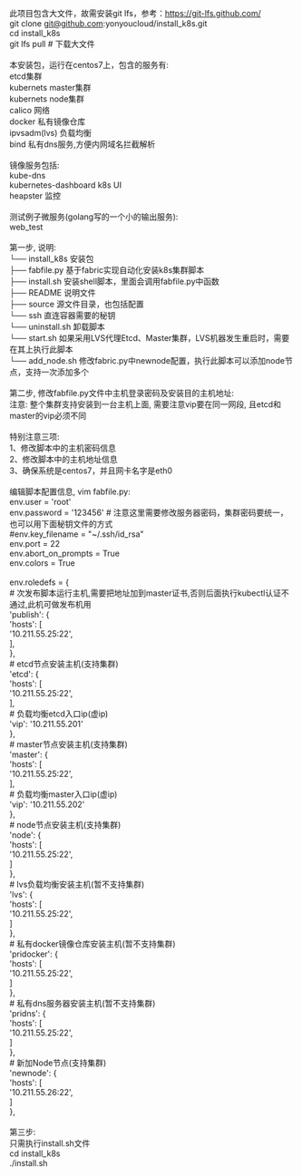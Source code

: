 此项目包含大文件，故需安装git lfs，参考：https://git-lfs.github.com/<br>
git clone git@github.com:yonyoucloud/install_k8s.git<br>
cd install_k8s<br>
git lfs pull # 下载大文件<br>
<br>
本安装包，运行在centos7上，包含的服务有:<br>
etcd集群<br>
kubernets master集群<br>
kubernets node集群<br>
calico 网络<br>
docker 私有镜像仓库<br>
ipvsadm(lvs) 负载均衡<br>
bind 私有dns服务,方便内网域名拦截解析<br>
<br>
镜像服务包括:<br>
kube-dns<br>
kubernetes-dashboard k8s UI<br>
heapster 监控<br>
<br>
测试例子微服务(golang写的一个小的输出服务):<br>
web_test<br>
<br>
第一步, 说明:<br>
└── install_k8s        安装包<br>
    ├── fabfile.py     基于fabric实现自动化安装k8s集群脚本<br>
    ├── install.sh     安装shell脚本，里面会调用fabfile.py中函数<br>
    ├── README         说明文件<br>
    ├── source         源文件目录，也包括配置<br>
    └── ssh            直连容器需要的秘钥<br>
    └── uninstall.sh   卸载脚本<br>
    └── start.sh       如果采用LVS代理Etcd、Master集群，LVS机器发生重启时，需要在其上执行此脚本<br>
    └── add_node.sh    修改fabric.py中newnode配置，执行此脚本可以添加node节点，支持一次添加多个<br>
<br>
第二步, 修改fabfile.py文件中主机登录密码及安装目的主机地址:<br>
注意: 整个集群支持安装到一台主机上面, 需要注意vip要在同一网段, 且etcd和master的vip必须不同<br>
<br>
特别注意三项:<br>
1、修改脚本中的主机密码信息<br>
2、修改脚本中的主机地址信息<br>
3、确保系统是centos7，并且网卡名字是eth0<br>
<br>
编辑脚本配置信息, vim fabfile.py:<br>
env.user = 'root'<br>
env.password = '123456' # 注意这里需要修改服务器密码，集群密码要统一，也可以用下面秘钥文件的方式<br>
#env.key_filename = "~/.ssh/id_rsa"<br>
env.port = 22<br>
env.abort_on_prompts = True<br>
env.colors = True<br>
<br>
env.roledefs = {<br>
    # 次发布脚本运行主机,需要把地址加到master证书,否则后面执行kubectl认证不通过,此机可做发布机用<br>
    'publish': {<br>
        'hosts': [<br>
            '10.211.55.25:22',<br>
        ],<br>
    },<br>
    # etcd节点安装主机(支持集群)<br>
    'etcd': {<br>
        'hosts': [<br>
            '10.211.55.25:22',<br>
        ],<br>
        # 负载均衡etcd入口ip(虚ip)<br>
        'vip': '10.211.55.201'<br>
    },<br>
    # master节点安装主机(支持集群)<br>
    'master': {<br>
        'hosts': [<br>
            '10.211.55.25:22',<br>
        ],<br>
        # 负载均衡master入口ip(虚ip)<br>
        'vip': '10.211.55.202'<br>
    },<br>
    # node节点安装主机(支持集群)<br>
    'node': {<br>
        'hosts': [<br>
            '10.211.55.25:22',<br>
        ]<br>
    },<br>
    # lvs负载均衡安装主机(暂不支持集群)<br>
    'lvs': {<br>
        'hosts': [<br>
            '10.211.55.25:22',<br>
        ]<br>
    },<br>
    # 私有docker镜像仓库安装主机(暂不支持集群)<br>
    'pridocker': {<br>
        'hosts': [<br>
            '10.211.55.25:22',<br>
        ]<br>
    },<br>
    # 私有dns服务器安装主机(暂不支持集群)<br>
    'pridns': {<br>
        'hosts': [<br>
            '10.211.55.25:22',<br>
        ]<br>
    },<br>
    # 新加Node节点(支持集群)<br>
    'newnode': {<br>
        'hosts': [<br>
            '10.211.55.26:22',<br>
        ]<br>
    },<br>
<br>
第三步:<br>
只需执行install.sh文件<br>
cd install_k8s<br>
./install.sh<br>
